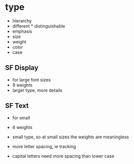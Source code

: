 # type

* hierarchy
* different * distinguishable
* emphasis
* size
* weight
* color
* case

## SF Display
*  for large font sizes
* 9 weights
* larger type, more details

## SF Text
*  for small 
* 6 weights
* small type, so at small sizes the weights are meaningless
* more letter spacing, ie tracking

* capital letters need more spacing than lower case